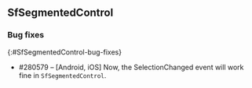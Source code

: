 ## SfSegmentedControl

### Bug fixes
{:#SfSegmentedControl-bug-fixes}

* \#280579 – [Android, iOS] Now, the SelectionChanged event will work fine in `SfSegmentedControl`.